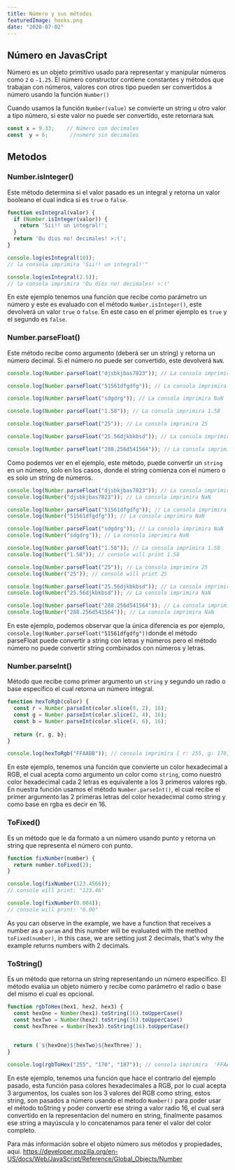 ```yaml
---
title: Número y sus métodos
featuredImage: hooks.png
date: "2020-07-02"
---
```


## Número en JavasCript 

Número es un objeto primitivo usado para representar y manipular números como `2` o `-1.25`. El número constructor contiene constantes y métodos que trabajan con números, valores con otros tipo pueden ser convertidos a número usando la función `Number()` 

Cuando usamos la función `Number(value)` se convierte un string u otro valor a tipo número, si este valor no puede ser convertido, este retornara `NaN`. 

```js
const x = 9.33;    // Número con decimales
const  y = 6;       //numero sin decimales
```

## Metodos

### Number.isInteger()

Este método determina si el valor pasado es un integral y retorna un valor booleano el cual indica si es `true` o `false`.

```js
function esIntegral(valor) {
  if (Number.isInteger(valor)) {
    return 'Sii!! un integral!';
  }
  return 'Ou dios no! decimales! >:(';
}

console.log(esIntegral(10));
// la consola imprimira 'Sii!! un integral!'"

console.log(esIntegral(2.5));
// la consola imprimira 'Ou dios no! decimales! >:('

```

En este ejemplo tenemos una función que recibe como parámetro un número y este es evaluado con el método `Number.isInteger()`, este devolverá un valor `true` o `false`. En este caso en el primer ejemplo es `true` y el segundo es `false`.

### Number.parseFloat() 

Este método recibe como argumento (deberá ser un string) y retorna un número decimal. Si el número no puede ser convertido, este devolverá `NaN`. 

```js
console.log(Number.parseFloat("djsbkjbas7823")); // La consola imprimira NaN

console.log(Number.parseFloat("51561dfgdfg")); // La consola imprimira 51561

console.log(Number.parseFloat("sdgdrg")); // La consola imprimira NaN

console.log(Number.parseFloat("1.58")); // La consola imprimira 1.58

console.log(Number.parseFloat("25")); // La consola imprimira 25

console.log(Number.parseFloat("25.56djkbkbsd")); // La consola imprimira 25.56

console.log(Number.parseFloat("288.256d541564")); // La consola imprimira 288.256

```

Como podemos ver en el ejemplo, este método, puede convertir un `string` en un número, solo en los casos, donde el string comienza con el número o es solo un string de números. 

```js
console.log(Number.parseFloat("djsbkjbas7823")); // La consola imprimira NaN
console.log(Number("djsbkjbas7823")); // La consola imprimira NaN

console.log(Number.parseFloat("51561dfgdfg")); // La consola imprimira 51561
console.log(Number("51561dfgdfg")); // La consola imprimira NaN

console.log(Number.parseFloat("sdgdrg")); // La consola imprimira NaN
console.log(Number("sdgdrg")); // La consola imprimira NaN

console.log(Number.parseFloat("1.58")); // La consola imprimira 1.58
console.log(Number("1.58")); // console will print 1.58

console.log(Number.parseFloat("25")); // La consola imprimira 25
console.log(Number("25")); // console will print 25

console.log(Number.parseFloat("25.56djkbkbsd")); // La consola imprimira 25.56
console.log(Number("25.56djkbkbsd")); // La consola imprimira NaN

console.log(Number.parseFloat("288.256d541564")); // La consola imprimira 288.256
console.log(Number("288.256d541564")); // La consola imprimira NaN

```

En este ejemplo, podemos observar que la única diferencia es por ejemplo, `console.log(Number.parseFloat("51561dfgdfg"))`donde el método parseFloat puede convertir a string con letras y números pero el método número no puede convertir string combinados con números y letras. 

### Number.parseInt() 

Método que recibe como primer argumento un `string` y segundo un radio o base específico el cual retorna un número integral.

```js
function hexToRgb(color) {
  const r = Number.parseInt(color.slice(0, 2), 16); 
  const g = Number.parseInt(color.slice(2, 4), 16);
  const b = Number.parseInt(color.slice(4, 6), 16);
  
  return {r, g, b}; 
}

console.log(hexToRgb("FFAABB")); // consola imprimira { r: 255, g: 170, b: 187 }

```

En este ejemplo, tenemos una función que convierte un color hexadecimal a RGB, el cual acepta como argumento un color como `string`, como nuestro color hexadecimal cada 2 letras es equivalente a los 3 primeros valores rgb. En nuestra función usamos el método `Number.parseInt()`, el cual recibe el primer argumento las 2 primeras letras del color hexadecimal como string y como base en rgba es decir en 16. 

###  ToFixed() 

Es un método que le da formato a un número usando punto y retorna un string que representa el número con punto. 

```js
function fixNumber(number) {
  return number.toFixed(2);
}

console.log(fixNumber(123.4566));
// console will print: "123.46"

console.log(fixNumber(0.004));
// console will print: "0.00"

```

As you can observe in the example, we have a function that receives a number as a `param` and this number will be evaluated with the method `toFixed(number)`, in this case, we are setting just 2 decimals, that's why the example returns numbers with 2 decimals.

### ToString()

Es un método que retorna un string representando un número específico. El método evalúa un objeto número y recibe como parámetro el radio o base del mismo el cual es opcional. 

```js
function rgbToHex(hex1, hex2, hex3) {
  const hexOne = Number(hex1).toString(16).toUpperCase()
  const hexTwo = Number(hex2).toString(16).toUpperCase()
  const hexThree = Number(hex3).toString(16).toUpperCase()

  
  return (`${hexOne}${hexTwo}${hexThree}`); 
}

console.log(rgbToHex("255", "170", "187")); // consola imprimira  'FFAABB'
```

En este ejemplo, tenemos una función que hace el contrario del ejemplo pasado, esta función pasa colores hexadecimales a RGB, por lo cual acepta 3 argumentos, los cuales son los 3 valores del RGB como string, estos string, son pasados a número usando el método `Number()` para poder usar el método toString y poder convertir ese string a valor radio 16, el cual será convertido en la representacion del numero en string, finalmente pasamos ese string a mayúscula y lo concatenamos para tener el valor del color completo. 

Para más información sobre el objeto número sus métodos y propiedades, aqui. https://developer.mozilla.org/en-US/docs/Web/JavaScript/Reference/Global_Objects/Number